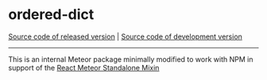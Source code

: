 # ordered-dict
[Source code of released version](https://github.com/meteor/meteor/tree/master/packages/ordered-dict) | [Source code of development version](https://github.com/meteor/meteor/tree/devel/packages/ordered-dict)
***

This is an internal Meteor package minimally modified to work with NPM in support of the [React Meteor Standalone Mixin](https://www.npmjs.com/package/meteor-standalone-react-mixin)
